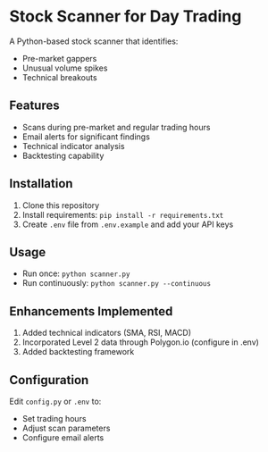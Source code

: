 # Stock Scanner for Day Trading

A Python-based stock scanner that identifies:
- Pre-market gappers
- Unusual volume spikes
- Technical breakouts

## Features
- Scans during pre-market and regular trading hours
- Email alerts for significant findings
- Technical indicator analysis
- Backtesting capability

## Installation
1. Clone this repository
2. Install requirements: `pip install -r requirements.txt`
3. Create `.env` file from `.env.example` and add your API keys

## Usage
- Run once: `python scanner.py`
- Run continuously: `python scanner.py --continuous`

## Enhancements Implemented
1. Added technical indicators (SMA, RSI, MACD)
2. Incorporated Level 2 data through Polygon.io (configure in .env)
3. Added backtesting framework

## Configuration
Edit `config.py` or `.env` to:
- Set trading hours
- Adjust scan parameters
- Configure email alerts